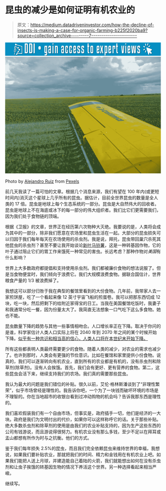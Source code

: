 # 昆虫的减少是如何证明有机农业的

> 原文：<https://medium.datadriveninvestor.com/how-the-decline-of-insects-is-making-a-case-for-organic-farming-b225f2020ba9?source=collection_archive---------7----------------------->

[![](img/58e3c6349029623de8a2aefd2df6d277.png)](http://www.track.datadriveninvestor.com/1B9E)![](img/093278f7c104e2ba103ad318d0a32845.png)

Photo by [Alejandro Ruiz](https://www.pexels.com/@alejandro-ruiz-425706?utm_content=attributionCopyText&utm_medium=referral&utm_source=pexels) from [Pexels](https://www.pexels.com/photo/airplane-corn-field-crop-duster-1107822/?utm_content=attributionCopyText&utm_medium=referral&utm_source=pexels)

前几天我读了一篇可怕的文章。根据几个消息来源，我们有望在 100 年内(或更短时间内)消灭这个星球上几乎所有的昆虫。据估计，目前全世界昆虫的数量是全人类的 17 倍。昆虫是地球上每个生态系统的一部分。昆虫是大自然伟大的回收者。昆虫是地球上不在海底或冰下的每一部分的伟大组织者。我们比它们更需要我们，因为我们处于食物链的顶端。

根据《卫报》的文章，世界正在经历第六次物种大灭绝。我要说的是，人类将会成为其中的一部分，除非我们愿意在农场里和昆虫生活在一起。大部分的昆虫损失可以归因于我们每年每天在农场使用的杀虫剂。我是说，拜托，昆虫带回巢穴杀死其他昆虫的杀虫剂？甚至不要让我开始谈论[新叶马铃薯](https://www.sourcewatch.org/index.php/NewLeaf_Potato)，这是一种转基因作物，它的叶子通过阻止它们的胃工作来饿死一种常见的害虫。长远考虑？那种作物对*美国*有什么影响？

世界上大多数政府都提倡和支持使用杀虫剂。我们都被廉价食物的想法说服了。但是当食物便宜时，我们倾向于浪费它。我们大规模浪费食物。据联合国估计，世界粮食产量的 1/3 被浪费掉了。

我想这可以部分归咎于我在典型的餐馆里看到的大份食物。几年前，我带家人去一家煎饼屋，吃了一个看起来像 12 英寸宇宙飞船的煎蛋卷。我可以把那东西切成 12 块，吃一块，然后把剩下的给附近家得宝的日工。当我在美国餐馆吃饭时，我妻子和我通常分吃一餐，因为份量太大了。我简直无法想象一口气吃下这么多食物。她也不能。

昆虫数量下降的趋势与其他一些事情相吻合。人口增长率正在下降。取决于你问的是谁，科学家估计人类人口实际上将在 2040 年到 2070 年之间的某个时候开始下降。[似乎有一种共识和相当高的信心，人类人口将在本世纪末开始下降。](http://www.spiegel.de/international/world/the-great-contraction-experts-predict-global-population-will-plateau-a-795479.html)

所有这些都表明人类最终需要更少的食物。随着人类的减少，对农业的需求也减少了。也许到那时，人类会有更强的节俭意识。比如在餐馆和家里提供小份食物。说真的，我们可以逐渐转向有机农业，直到所有的农业都是有机的，没有杀虫剂和除草剂(除草剂)。没有人会挨饿。首先，我们会有更好、更有营养的食物。第二，这些昆虫会活下来，继续支持我们的农场。我们真的需要那些昆虫。

我认为最大的问题是我们错位的补贴。很久以前，艾伦·格林斯潘谈到了“非理性繁荣”，似乎市场曾经是理性的。我告诉你吧，一个为了一块钱而破坏环境的市场是不理智的。你在当地超市的收银台看到过冲动购物的机会吗？告诉我那东西是理性的。

我们喜欢假装我们有一个自由市场，但事实是，政府插手一切，他们是经济的一大块。政府是我们为文明付出的代价，如果你可以这样称呼它的话。关于那些补贴。绝大多数杀虫剂和除草剂的使用是由我们的农业补贴支持的，因为生产这些东西的公司有钱游说，而且游说得很努力。有机农业没有那么多钱，至少不足以在拜耳或孟山都想有所作为时与之抗衡。他们的方式。

鉴于我们每年损失 2.5%的昆虫，而且我们完全依赖昆虫来维持世界的幸福，我想说，如果我们要补贴农业，那就把我们的时间、精力和金钱用在有机农业上吧。如果我们能把人送上月球，并建造能自己着陆的火箭，我们就能想出如何在没有杀虫剂和让虫子挨饿的转基因生物的情况下养活这个世界。另一种选择看起来相当严峻。

继续写。